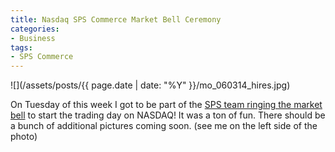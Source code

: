 ```yaml
---
title: Nasdaq SPS Commerce Market Bell Ceremony
categories:
- Business
tags:
- SPS Commerce
---
```


![](/assets/posts/{{ page.date | date: "%Y" }}/mo_060314_hires.jpg)
  



On Tuesday of this week I got to be part of the [SPS team ringing the market bell](http://www.nasdaqomx.com/newsroom/marketbellceremonies#4227) to start the trading day on NASDAQ! It was a ton of fun. There should be a bunch of additional pictures coming soon. (see me on the left side of the photo)
